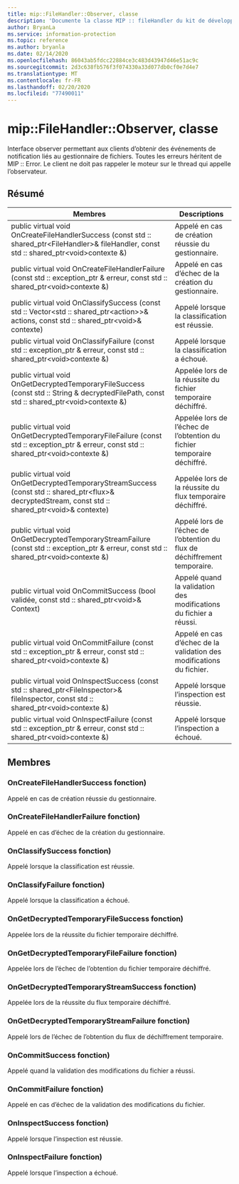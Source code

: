 ```yaml
---
title: mip::FileHandler::Observer, classe
description: 'Documente la classe MIP :: fileHandler du kit de développement logiciel (SDK) Microsoft Information Protection (MIP).'
author: BryanLa
ms.service: information-protection
ms.topic: reference
ms.author: bryanla
ms.date: 02/14/2020
ms.openlocfilehash: 86043ab5fdcc22884ce3c483d43947d46e51ac9c
ms.sourcegitcommit: 2d3c638fb576f3f074330a33d077db0cf0e7d4e7
ms.translationtype: MT
ms.contentlocale: fr-FR
ms.lasthandoff: 02/20/2020
ms.locfileid: "77490011"
---
```

# <a name="class-mipfilehandlerobserver"></a>mip::FileHandler::Observer, classe 
Interface observer permettant aux clients d’obtenir des événements de notification liés au gestionnaire de fichiers.
Toutes les erreurs héritent de MIP :: Error. Le client ne doit pas rappeler le moteur sur le thread qui appelle l’observateur.
  
## <a name="summary"></a>Résumé
 Membres                        | Descriptions                                
--------------------------------|---------------------------------------------
public virtual void OnCreateFileHandlerSuccess (const std :: shared_ptr\<FileHandler\>& fileHandler, const std :: shared_ptr\<void\>contexte &)  |  Appelé en cas de création réussie du gestionnaire.
public virtual void OnCreateFileHandlerFailure (const std :: exception_ptr & erreur, const std :: shared_ptr\<void\>contexte &)  |  Appelé en cas d’échec de la création du gestionnaire.
public virtual void OnClassifySuccess (const std :: Vector\<std :: shared_ptr\<action\>\>& actions, const std :: shared_ptr\<void\>& contexte)  |  Appelé lorsque la classification est réussie.
public virtual void OnClassifyFailure (const std :: exception_ptr & erreur, const std :: shared_ptr\<void\>contexte &)  |  Appelé lorsque la classification a échoué.
public virtual void OnGetDecryptedTemporaryFileSuccess (const std :: String & decryptedFilePath, const std :: shared_ptr\<void\>contexte &)  |  Appelée lors de la réussite du fichier temporaire déchiffré.
public virtual void OnGetDecryptedTemporaryFileFailure (const std :: exception_ptr & erreur, const std :: shared_ptr\<void\>contexte &)  |  Appelée lors de l’échec de l’obtention du fichier temporaire déchiffré.
public virtual void OnGetDecryptedTemporaryStreamSuccess (const std :: shared_ptr\<flux\>& decryptedStream, const std :: shared_ptr\<void\>& contexte)  |  Appelée lors de la réussite du flux temporaire déchiffré.
public virtual void OnGetDecryptedTemporaryStreamFailure (const std :: exception_ptr & erreur, const std :: shared_ptr\<void\>contexte &)  |  Appelé lors de l’échec de l’obtention du flux de déchiffrement temporaire.
public virtual void OnCommitSuccess (bool validée, const std :: shared_ptr\<void\>& Context)  |  Appelé quand la validation des modifications du fichier a réussi.
public virtual void OnCommitFailure (const std :: exception_ptr & erreur, const std :: shared_ptr\<void\>contexte &)  |  Appelé en cas d’échec de la validation des modifications du fichier.
public virtual void OnInspectSuccess (const std :: shared_ptr\<FileInspector\>& fileInspector, const std :: shared_ptr\<void\>contexte &)  |  Appelé lorsque l’inspection est réussie.
public virtual void OnInspectFailure (const std :: exception_ptr & erreur, const std :: shared_ptr\<void\>contexte &)  |  Appelé lorsque l’inspection a échoué.
  
## <a name="members"></a>Membres
  
### <a name="oncreatefilehandlersuccess-function"></a>OnCreateFileHandlerSuccess fonction)
Appelé en cas de création réussie du gestionnaire.
  
### <a name="oncreatefilehandlerfailure-function"></a>OnCreateFileHandlerFailure fonction)
Appelé en cas d’échec de la création du gestionnaire.
  
### <a name="onclassifysuccess-function"></a>OnClassifySuccess fonction)
Appelé lorsque la classification est réussie.
  
### <a name="onclassifyfailure-function"></a>OnClassifyFailure fonction)
Appelé lorsque la classification a échoué.
  
### <a name="ongetdecryptedtemporaryfilesuccess-function"></a>OnGetDecryptedTemporaryFileSuccess fonction)
Appelée lors de la réussite du fichier temporaire déchiffré.
  
### <a name="ongetdecryptedtemporaryfilefailure-function"></a>OnGetDecryptedTemporaryFileFailure fonction)
Appelée lors de l’échec de l’obtention du fichier temporaire déchiffré.
  
### <a name="ongetdecryptedtemporarystreamsuccess-function"></a>OnGetDecryptedTemporaryStreamSuccess fonction)
Appelée lors de la réussite du flux temporaire déchiffré.
  
### <a name="ongetdecryptedtemporarystreamfailure-function"></a>OnGetDecryptedTemporaryStreamFailure fonction)
Appelé lors de l’échec de l’obtention du flux de déchiffrement temporaire.
  
### <a name="oncommitsuccess-function"></a>OnCommitSuccess fonction)
Appelé quand la validation des modifications du fichier a réussi.
  
### <a name="oncommitfailure-function"></a>OnCommitFailure fonction)
Appelé en cas d’échec de la validation des modifications du fichier.
  
### <a name="oninspectsuccess-function"></a>OnInspectSuccess fonction)
Appelé lorsque l’inspection est réussie.
  
### <a name="oninspectfailure-function"></a>OnInspectFailure fonction)
Appelé lorsque l’inspection a échoué.